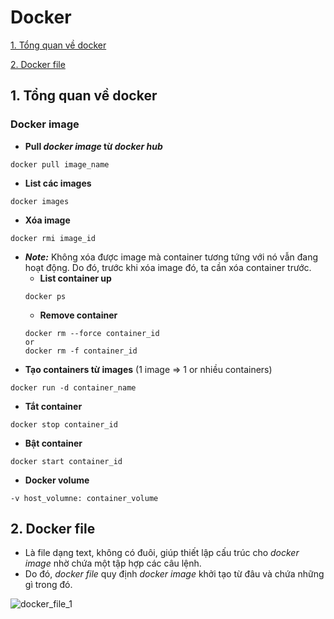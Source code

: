 # Docker

[1. Tổng quan về docker](#docker_overview)

[2. Docker file](#docker_file)

<a name = "docker_overview"></a>
## 1. Tổng quan về docker 

### Docker image

* **Pull *docker image* từ *docker hub***

```
docker pull image_name
```
* **List các images** 

```
docker images 
```
* **Xóa image** 

```
docker rmi image_id
```
* ***Note:*** Không xóa được image mà container tương tứng với nó vẫn đang hoạt động. Do đó, trước khi xóa image đó, ta cần xóa container trước.
   - **List container up** 
   ```
   docker ps
   ```
   - **Remove container** 
   ```
   docker rm --force container_id
   or
   docker rm -f container_id
   ```
* **Tạo containers từ images** (1 image => 1 or nhiều containers)
```
docker run -d container_name 
```

* **Tắt container** 

```
docker stop container_id 
```
* **Bật container** 

```
docker start container_id
```
* **Docker volume**
```
-v host_volumne: container_volume
```
<a name = "docker_file"></a>
## 2. Docker file

* Là file dạng text, không có đuôi, giúp thiết lập cấu trúc cho *docker image* nhờ chứa một tập hợp các câu lệnh.
* Do đó, *docker file* quy định *docker image* khởi tạo từ đâu và chứa những gì trong đó.

![docker_file_1](https://user-images.githubusercontent.com/63502091/163532464-ea02a772-ad9e-45dd-9b5f-51da68000c8c.png)


